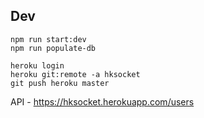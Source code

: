 ## Dev

```
npm run start:dev
npm run populate-db

heroku login
heroku git:remote -a hksocket
git push heroku master
```

API - https://hksocket.herokuapp.com/users
